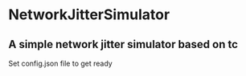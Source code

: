 # NetworkJitterSimulator
A simple network jitter simulator based on tc
------------------------------------------------
Set config.json file to get ready
